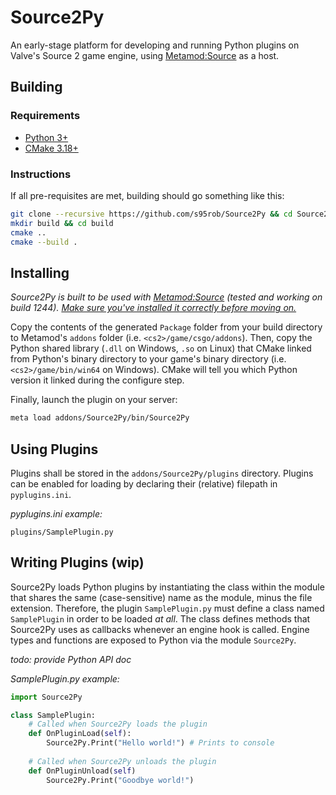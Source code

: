 # Source2Py
An early-stage platform for developing and running Python plugins on Valve's Source 2 game engine, using [Metamod:Source](https://www.metamodsource.net/downloads.php/?branch=master) as a host. 


## Building
### Requirements
+ [Python 3+](https://www.python.org/downloads/)
+ [CMake 3.18+](https://cmake.org/download/)

### Instructions
If all pre-requisites are met, building should go something like this: 
```bash
git clone --recursive https://github.com/s95rob/Source2Py && cd Source2Py
mkdir build && cd build
cmake ..
cmake --build .
```

## Installing
_Source2Py is built to be used with [Metamod:Source](https://www.metamodsource.net/downloads.php/?branch=master) (tested and working on build 1244). [Make sure you've installed it correctly before moving on.](https://cs2.poggu.me/metamod/installation/)_

Copy the contents of the generated `Package` folder from your build directory to Metamod's `addons` folder (i.e. `<cs2>/game/csgo/addons`). 
Then, copy the Python shared library (`.dll` on Windows, `.so` on Linux) that CMake linked from Python's binary directory to your game's binary directory (i.e. `<cs2>/game/bin/win64` on Windows). CMake will tell you which Python version it linked during the configure step. 

Finally, launch the plugin on your server: 
```bash
meta load addons/Source2Py/bin/Source2Py
```

## Using Plugins
Plugins shall be stored in the `addons/Source2Py/plugins` directory. Plugins can be enabled for loading by declaring their (relative) filepath in `pyplugins.ini`. 

*pyplugins.ini example:*
```
plugins/SamplePlugin.py
```

## Writing Plugins (wip)
Source2Py loads Python plugins by instantiating the class within the module that shares the same (case-sensitive) name as the module, minus the file extension. Therefore, the plugin `SamplePlugin.py` must define a class named `SamplePlugin` in order to be loaded *at all*. The class defines methods that Source2Py uses as callbacks whenever an engine hook is called. Engine types and functions are exposed to Python via the module `Source2Py`. 

*todo: provide Python API doc*

*SamplePlugin.py example:*
```python
import Source2Py

class SamplePlugin:
    # Called when Source2Py loads the plugin
    def OnPluginLoad(self): 
        Source2Py.Print("Hello world!") # Prints to console
    
    # Called when Source2Py unloads the plugin
    def OnPluginUnload(self) 
        Source2Py.Print("Goodbye world!")
```